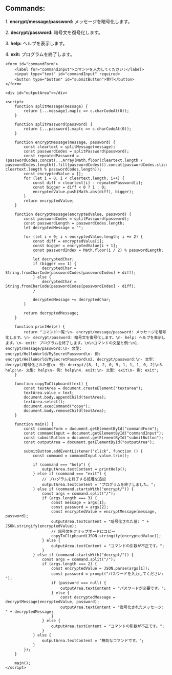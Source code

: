 <!DOCTYPE html>
<html lang="ja">
<head>
    <meta charset="UTF-8">
    <meta name="viewport" content="width=device-width, initial-scale=1.0">
    <title>メッセージ暗号化/復号化プログラム</title>
</head>
<body>
    <h2>Commands:</h2>
    <p>1. <strong>encrypt/message/password:</strong> メッセージを暗号化します。</p>
    <p>2. <strong>decrypt/password:</strong> 暗号文を復号化します。</p>
    <p>3. <strong>help:</strong> ヘルプを表示します。</p>
    <p>4. <strong>exit:</strong> プログラムを終了します。</p>

    <form id="commandForm">
        <label for="commandInput">コマンドを入力してください:</label>
        <input type="text" id="commandInput" required>
        <button type="button" id="submitButton">実行</button>
    </form>

    <div id="outputArea"></div>

    <script>
        function splitMessage(message) {
            return [...message].map(c => c.charCodeAt(0));
        }

        function splitPassword(password) {
            return [...password].map(c => c.charCodeAt(0));
        }

        function encryptMessage(message, password) {
            const cleartext = splitMessage(message);
            const passwordCodes = splitPassword(password);
            const repeatedPassword = (passwordCodes.concat(...Array(Math.floor(cleartext.length / passwordCodes.length)).fill(passwordCodes))).concat(passwordCodes.slice(0, cleartext.length % passwordCodes.length));
            const encryptedValue = [];
            for (let i = 0; i < cleartext.length; i++) {
                const diff = cleartext[i] - repeatedPassword[i];
                const bigger = diff < 0 ? 1 : 0;
                encryptedValue.push(Math.abs(diff), bigger);
            }
            return encryptedValue;
        }

        function decryptMessage(encryptedValue, password) {
            const passwordCodes = splitPassword(password);
            const passwordLength = passwordCodes.length;
            let decryptedMessage = "";

            for (let i = 0; i < encryptedValue.length; i += 2) {
                const diff = encryptedValue[i];
                const bigger = encryptedValue[i + 1];
                const passwordIndex = Math.floor(i / 2) % passwordLength;

                let decryptedChar;
                if (bigger === 1) {
                    decryptedChar = String.fromCharCode(passwordCodes[passwordIndex] + diff);
                } else {
                    decryptedChar = String.fromCharCode(passwordCodes[passwordIndex] - diff);
                }

                decryptedMessage += decryptedChar;
            }

            return decryptedMessage;
        }

        function printHelp() {
            return "コマンド一覧:\n- encrypt/message/password: メッセージを暗号化します。\n- decrypt/password: 暗号文を復号化します。\n- help: ヘルプを表示します。\n- exit: プログラムを終了します。\n\nコマンドの文型と例:\n1. encrypt/message/password:\n- 文型: encrypt/HelloWorld/MySecretPassword\n- 例: encrypt/HelloWorld/MySecretPassword\n2. decrypt/password:\n- 文型: decrypt/暗号化された値\n- 例: decrypt/[8, 1, 2, 0, 5, 1, 1, 1, 0, 2]\n3. help:\n- 文型: help\n- 例: help\n4. exit:\n- 文型: exit\n- 例: exit";
        }

        function copyToClipboard(text) {
            const textArea = document.createElement("textarea");
            textArea.value = text;
            document.body.appendChild(textArea);
            textArea.select();
            document.execCommand("copy");
            document.body.removeChild(textArea);
        }

        function main() {
            const commandForm = document.getElementById("commandForm");
            const commandInput = document.getElementById("commandInput");
            const submitButton = document.getElementById("submitButton");
            const outputArea = document.getElementById("outputArea");

            submitButton.addEventListener("click", function () {
                const command = commandInput.value.trim();

                if (command === "help") {
                    outputArea.textContent = printHelp();
                } else if (command === "exit") {
                    // プログラムを終了する処理を追加
                    outputArea.textContent = "プログラムを終了しました。";
                } else if (command.startsWith("encrypt/")) {
                    const args = command.split("/");
                    if (args.length === 3) {
                        const message = args[1];
                        const password = args[2];
                        const encryptedValue = encryptMessage(message, password);
                        outputArea.textContent = "暗号化された値: " + JSON.stringify(encryptedValue);
                        // 暗号文をクリップボードにコピー
                        copyToClipboard(JSON.stringify(encryptedValue));
                    } else {
                        outputArea.textContent = "コマンドの引数が不正です。";
                    }
                } else if (command.startsWith("decrypt/")) {
                    const args = command.split("/");
                    if (args.length === 2) {
                        const encryptedValue = JSON.parse(args[1]);
                        const password = prompt("パスワードを入力してください: ");
                        if (password === null) {
                            outputArea.textContent = "パスワードが必要です。";
                        } else {
                            const decryptedMessage = decryptMessage(encryptedValue, password);
                            outputArea.textContent = "復号化されたメッセージ: " + decryptedMessage;
                        }
                    } else {
                        outputArea.textContent = "コマンドの引数が不正です。";
                    }
                } else {
                    outputArea.textContent = "無効なコマンドです。";
                }
            });
        }

        main();
    </script>
</body>
</html>

